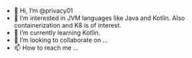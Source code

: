 - 👋 Hi, I’m @privacy01
- 👀 I’m interested in JVM languages like Java and Kotlin. Also containerization and K8 is of interest.
- 🌱 I’m currently learning Kotlin.
- 💞️ I’m looking to collaborate on ...
- 📫 How to reach me ...

<!---
privacy01/privacy01 is a ✨ special ✨ repository because its `README.md` (this file) appears on your GitHub profile.
You can click the Preview link to take a look at your changes.
--->
